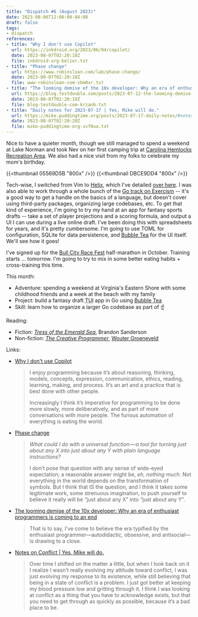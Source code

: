 ```yaml
---
title: "Dispatch #6 (August 2023)"
date: 2023-08-06T12:00:00-04:00
draft: false
tags:
- dispatch
references:
- title: "Why I don't use Copilot"
  url: https://inkdroid.org/2023/06/04/copilot/
  date: 2023-08-07T02:20:18Z
  file: inkdroid-org-belior.txt
- title: "Phase change"
  url: https://www.robinsloan.com/lab/phase-change/
  date: 2023-08-07T02:20:18Z
  file: www-robinsloan-com-sbm0vr.txt
- title: "The looming demise of the 10x developer: Why an era of enthusiast programmers is coming to an end"
  url: https://blog.testdouble.com/posts/2023-07-12-the-looming-demise-of-the-10x-developer/
  date: 2023-08-07T02:20:19Z
  file: blog-testdouble-com-krzanb.txt
- title: "Daily notes for 2023-07-17 | Yes, Mike will do."
  url: https://mike.puddingtime.org/posts/2023-07-17-daily-notes/#notes-on-conflict
  date: 2023-08-07T02:20:20Z
  file: mike-puddingtime-org-svf0ua.txt
---
```


Nice to have a quieter month, though we still managed to spend a weekend at Lake Norman and took Nev on her first camping trip at [Carolina Hemlocks Recreation Area][1]. We also had a nice visit from my folks to celebrate my mom's birthday.

<!--more-->

{{<thumbnail 05569D5B "800x" />}}
{{<thumbnail DBCE9DD4 "800x" />}}

Tech-wise, I switched from Vim to [Helix][2], which I've detailed [over here][3]. I was also able to work through a whole bunch of the [Go track on Exercism][4] -- it's a good way to get a handle on the basics of a language, but doesn't cover using third-party packages, organizing large codebases, etc. To get that kind of experience, I'm going to try my hand at an app for fantasy sports drafts -- take a set of player projections and a scoring formula, and output a UI I can use during a live online draft. I've been doing this with spreadsheets for years, and it's pretty cumbersome. I'm going to use TOML for configuration, SQLite for data persistence, and [Bubble Tea][5] for the UI itself. We'll see how it goes!

I've signed up for the [Bull City Race Fest][6] half-marathon in October. Training starts ... tomorrow. I'm going to try to mix in some better eating habits + cross-training this time.

[1]: https://www.recreation.gov/camping/campgrounds/233954
[2]: https://helix-editor.com/
[3]: /journal/a-month-with-helix
[4]: https://exercism.org/tracks/go
[5]: https://github.com/charmbracelet/bubbletea
[6]: https://capstoneraces.com/bull-city-race-fest/

This month:

* Adventure: spending a weekend at Virginia's Eastern Shore with some childhood friends and a week at the beach with my family
* Project: build a fantasy draft <abbr title="text-based user interface">TUI</abbr> app in Go using [Bubble Tea][5]
* Skill: learn how to organize a larger Go codebase as part of ☝️

Reading:

* Fiction: [_Tress of the Emerald Sea_][7], Brandon Sanderson
* Non-fiction: [_The Creative Programmer_][8], [Wouter Groeneveld][9]

[7]: https://www.brandonsanderson.com/standalones-cosmere/#TRESS
[8]: https://www.manning.com/books/the-creative-programmer
[9]: https://brainbaking.com/

Links:

* [Why I don't use Copilot][10]

  > I enjoy programming because it’s about reasoning, thinking, models, concepts, expression, communication, ethics, reading, learning, making, and process. It’s an art and a practice that is best done with other people.
  >
  > Increasingly I think it’s imperative for programming to be done more slowly, more deliberatively, and as part of more conversations with more people. The furious automation of everything is eating the world.

* [Phase change][11]

  > *What could I do with a universal function — a tool for turning just about any X into just about any Y with plain language instructions?*
  >
  > I don’t pose that question with any sense of wide-eyed expectation; a reason­able answer might be, *eh, nothing much*. Not every­thing in the world depends on the trans­for­ma­tion of symbols. But I think that IS the question, and I think it takes some legit­i­mate work, some strenuous imagination, to push yourself to believe it really will be “just about any X” into “just about any Y”.

* [The looming demise of the 10x developer: Why an era of enthusiast programmers is coming to an end][12]

  > That is to say, I’ve come to believe the era typified by the enthusiast programmer—autodidactic, obsessive, and antisocial—is drawing to a close.

* [Notes on Conflict | Yes, Mike will do.][13]

  > Over time I shifted on the matter a little, but when I look back on it I realize I wasn’t really evolving my attitude toward conflict, I was just evolving my response to its existence, while still believing that being in a state of conflict is a problem. I just got better at keeping my blood pressure low and gritting through it. I think I was looking at conflict as a thing that you have to acknowledge exists, but that you need to get through as quickly as possible, because it’s a bad place to be.

[10]: https://inkdroid.org/2023/06/04/copilot/
[11]: https://www.robinsloan.com/lab/phase-change/
[12]: https://blog.testdouble.com/posts/2023-07-12-the-looming-demise-of-the-10x-developer/
[13]: https://mike.puddingtime.org/posts/2023-07-17-daily-notes/#notes-on-conflict
